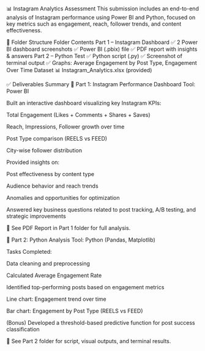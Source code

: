 📊 Instagram Analytics Assessment 
This submission includes an end-to-end analysis of Instagram performance using Power BI and Python, focused on key metrics such as engagement, reach, follower trends, and content effectiveness.

📁 Folder Structure
Folder	Contents
Part 1 – Instagram Dashboard	✅ 2 Power BI dashboard screenshots
✅ Power BI (.pbix) file
✅ PDF report with insights & answers
Part 2 – Python Test	✅ Python script (.py)
✅ Screenshot of terminal output
✅ Graphs: Average Engagement by Post Type, Engagement Over Time
Dataset	📊 Instagram_Analytics.xlsx (provided)

✅ Deliverables Summary
📌 Part 1: Instagram Performance Dashboard
Tool: Power BI

Built an interactive dashboard visualizing key Instagram KPIs:

Total Engagement (Likes + Comments + Shares + Saves)

Reach, Impressions, Follower growth over time

Post Type comparison (REELS vs FEED)

City-wise follower distribution

Provided insights on:

Post effectiveness by content type

Audience behavior and reach trends

Anomalies and opportunities for optimization

Answered key business questions related to post tracking, A/B testing, and strategic improvements

📄 See PDF Report in Part 1 folder for full analysis.

🐍 Part 2: Python Analysis
Tool: Python (Pandas, Matplotlib)

Tasks Completed:

Data cleaning and preprocessing

Calculated Average Engagement Rate

Identified top-performing posts based on engagement metrics

Line chart: Engagement trend over time

Bar chart: Engagement by Post Type (REELS vs FEED)

(Bonus) Developed a threshold-based predictive function for post success classification

📁 See Part 2 folder for script, visual outputs, and terminal results.
